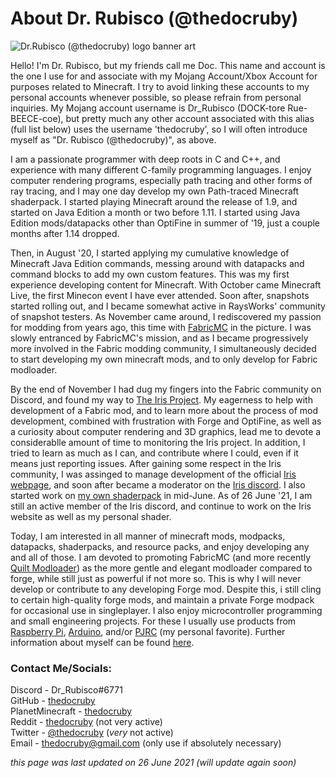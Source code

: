 # About Dr. Rubisco (@thedocruby)
![Dr.Rubisco (@thedocruby) logo banner art](https://cdn.discordapp.com/attachments/846831090304155728/929917318400716871/unknown.png)

Hello! I'm Dr. Rubisco, but my friends call me Doc. This name and account is the one I use for and associate with my Mojang Account/Xbox Account for purposes related to Minecraft. I try to avoid linking these accounts to my personal accounts whenever possible, so please refrain from personal inquiries. My Mojang account username is Dr_Rubisco (DOCK-tore Rue-BEECE-coe), but pretty much any other account associated with this alias (full list below) uses the username 'thedocruby', so I will often introduce myself as "Dr. Rubisco (@thedocruby)", as above.

I am a passionate programmer with deep roots in C and C++, and experience with many different C-family programming languages. I enjoy computer rendering programs, especially path tracing and other forms of ray tracing, and I may one day develop my own Path-traced Minecraft shaderpack. I started playing Minecraft around the release of 1.9, and started on Java Edition a month or two before 1.11. I started using Java Edition mods/datapacks other than OptiFine in summer of '19, just a couple months after 1.14 dropped. 

Then, in August '20, I started applying my cumulative knowledge of Minecraft Java Edition commands, messing around with datapacks and command blocks to add my own custom features. This was my first experience developing content for Minecraft. With October came Minecraft Live, the first Minecon event I have ever attended. Soon after, snapshots started rolling out, and I became somewhat active in RaysWorks' community of snapshot testers. As November came around, I rediscovered my passion for modding from years ago, this time with [FabricMC](https://github.com/FabricMC) in the picture. I was slowly entranced by FabricMC's mission, and as I became progressively more involved in the Fabric modding community, I simultaneously decided to start developing my own minecraft mods, and to only develop for Fabric modloader.

By the end of November I had dug my fingers into the Fabric community on Discord, and found my way to [The Iris Project](https://github.com/IrisShaders/Iris). My eagerness to help with development of a Fabric mod, and to learn more about the process of mod development, combined with frustration with Forge and OptiFine, as well as a curiosity about computer rendering and 3D graphics, lead me to devote a considerablle amount of time to monitoring the Iris project. In addition, I tried to learn as much as I can, and contribute where I could, even if it means just reporting issues. After gaining some respect in the Iris community, I was assinged to manage development of the official [Iris webpage](https://irisshaders.net), and soon after became a moderator on the [Iris discord](https://discord.gg/jQJnav2jPu). I also started work on [my own shaderpack](https://github.com/thedocruby/VANELLA) in mid-June. As of 26 June '21, I am still an active member of the Iris discord, and continue to work on the Iris website as well as my personal shader.

Today, I am interested in all manner of minecraft mods, modpacks, datapacks, shaderpacks, and resource packs, and enjoy developing any and all of those. I am devoted to promoting FabricMC (and more recently [Quilt Modloader](https://quiltmc.org/)) as the more gentle and elegant modloader compared to forge, while still just as powerful if not more so. This is why I will never develop or contribute to any developing Forge mod. Despite this, i still cling to certain high-quality forge mods, and maintain a private Forge modpack for occasional use in singleplayer. I also enjoy microcontroller programming and small engineering projects. For these I usually use products from [Raspberry Pi](https://www.raspberrypi.org/), [Arduino](https://www.arduino.cc/), and/or [PJRC](https://www.pjrc.com/) (my personal favorite). Further information about myself can be found [here](https://github.com/thedocruby/about-me).

### Contact Me/Socials: 
Discord -  Dr_Rubisco#6771 <br>
GitHub - [thedocruby](https://github.com/thedocruby/) <br>
PlanetMinecraft - [thedocruby](https://www.planetminecraft.com/thedocruby) <br>
Reddit - [thedocruby](https://www.reddit.com/u/thedocruby) (not very active) <br>
Twitter - [@thedocruby](https://twitter.com/thedocruby) (_very_ not active) <br>
Email - [thedocruby@gmail.com](mailto:thedocruby@gmail.com) (only use if absolutely necessary) <br>

*this page was last updated on 26 June 2021 (will update again soon)*
